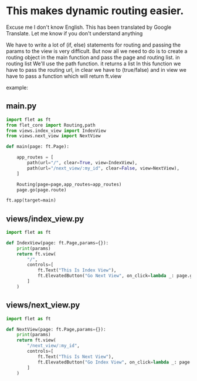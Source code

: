 # This makes dynamic routing easier.

Excuse me I don't know English. This has been translated by Google Translate.
Let me know if you don't understand anything

We have to write a lot of (if, else) statements for routing and passing the params to the view is very difficult.
But now all we need to do is to create a routing object in the main function and pass the page and routing list.
in routing list We'll use the path function. it returns a list
In this function we have to pass the routing url, in clear we have to (true/false) and in view we have to pass a function which will return ft.view


example:

## main.py
```python
import flet as ft
from flet_core import Routing,path
from views.index_view import IndexView
from views.next_view import NextView

def main(page: ft.Page):

    app_routes = [
        path(url="/", clear=True, view=IndexView),
        path(url="/next_view/:my_id", clear=False, view=NextView),
    ]

    Routing(page=page,app_routes=app_routes)
    page.go(page.route)

ft.app(target=main)

```

## views/index_view.py
```python
import flet as ft

def IndexView(page: ft.Page,params={}):
    print(params)
    return ft.view(
        "/",
        controls=[
            ft.Text("This Is Index View"),
            ft.ElevatedButton("Go Next View", on_click=lambda _: page.go("/next_view/10")),
        ]
    )

```

## views/next_view.py
```python
import flet as ft

def NextView(page: ft.Page,params={}):
    print(params)
    return ft.view(
        "/next_view/:my_id",
        controls=[
            ft.Text("This Is Next View"),
            ft.ElevatedButton("Go Index View", on_click=lambda _: page.go("/")),
        ]
    )

```

